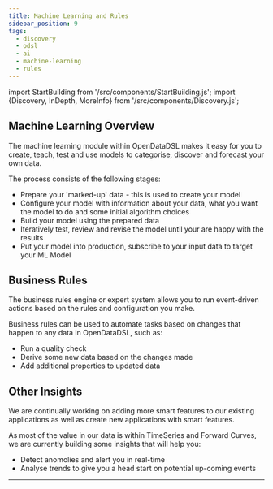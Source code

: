 ```yaml
---
title: Machine Learning and Rules
sidebar_position: 9
tags:
  - discovery
  - odsl
  - ai
  - machine-learning
  - rules
---
```

import StartBuilding from '/src/components/StartBuilding.js';
import {Discovery, InDepth, MoreInfo} from '/src/components/Discovery.js';

<Discovery text="This discovery guide gives an overview of how you can use our machine learning features to categorise and forecast data or apply business rules for event-driven automation of tasks." />

## Machine Learning Overview 
The machine learning module within OpenDataDSL makes it easy for you to create, teach, test and use models to categorise, discover and forecast your own data.

The process consists of the following stages:
* Prepare your 'marked-up' data - this is used to create your model
* Configure your model with information about your data, what you want the model to do and some initial algorithm choices
* Build your model using the prepared data
* Iteratively test, review and revise the model until your are happy with the results
* Put your model into production, subscribe to your input data to target your ML Model

## Business Rules
The business rules engine or expert system allows you to run event-driven actions based on the rules and configuration you make.

Business rules can be used to automate tasks based on changes that happen to any data in OpenDataDSL, such as:
* Run a quality check
* Derive some new data based on the changes made
* Add additional properties to updated data 

## Other Insights
We are continually working on adding more smart features to our existing applications as well as create new applications with smart features.

As most of the value in our data is within TimeSeries and Forward Curves, we are currently building some insights that will help you:
* Detect anomolies and alert you in real-time
* Analyse trends to give you a head start on potential up-coming events

---

<StartBuilding />
